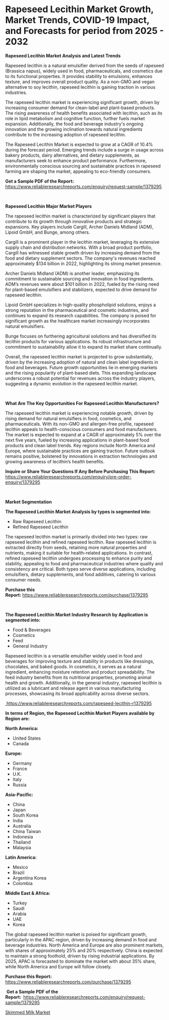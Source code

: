 <p><h1>Rapeseed Lecithin Market Growth, Market Trends, COVID-19 Impact, and Forecasts for period from 2025 - 2032</h1></p><p><strong>Rapeseed Lecithin Market Analysis and Latest Trends</strong></p>
<p><p>Rapeseed lecithin is a natural emulsifier derived from the seeds of rapeseed (Brassica napus), widely used in food, pharmaceuticals, and cosmetics due to its functional properties. It provides stability to emulsions, enhances texture, and improves overall product quality. As a non-GMO and vegan alternative to soy lecithin, rapeseed lecithin is gaining traction in various industries.</p><p>The rapeseed lecithin market is experiencing significant growth, driven by increasing consumer demand for clean-label and plant-based products. The rising awareness of health benefits associated with lecithin, such as its role in lipid metabolism and cognitive function, further fuels market expansion. Additionally, the food and beverage industry's ongoing innovation and the growing inclination towards natural ingredients contribute to the increasing adoption of rapeseed lecithin.</p><p>The Rapeseed Lecithin Market is expected to grow at a CAGR of 10.4% during the forecast period. Emerging trends include a surge in usage across bakery products, dairy alternatives, and dietary supplements, as manufacturers seek to enhance product performance. Furthermore, environmentally conscious sourcing and sustainable practices in rapeseed farming are shaping the market, appealing to eco-friendly consumers.</p></p>
<p><strong>Get a Sample PDF of the Report:&nbsp;</strong> <a href="https://www.reliableresearchreports.com/enquiry/request-sample/1379295?utm_campaign=2221&utm_medium=2&utm_source=Github&utm_content=ia&utm_term=14022025&utm_id=rapeseed-lecithin">https://www.reliableresearchreports.com/enquiry/request-sample/1379295</a></p>
<p>&nbsp;</p>
<p><strong>Rapeseed Lecithin Major Market Players</strong></p>
<p><p>The rapeseed lecithin market is characterized by significant players that contribute to its growth through innovative products and strategic expansions. Key players include Cargill, Archer Daniels Midland (ADM), Lipoid GmbH, and Bunge, among others.</p><p>Cargill is a prominent player in the lecithin market, leveraging its extensive supply chain and distribution networks. With a broad product portfolio, Cargill has witnessed stable growth driven by increasing demand from the food and dietary supplement sectors. The company's revenues reached approximately $134 billion in 2022, highlighting its strong market presence.</p><p>Archer Daniels Midland (ADM) is another leader, emphasizing its commitment to sustainable sourcing and innovation in food ingredients. ADM’s revenues were about $101 billion in 2022, fueled by the rising need for plant-based emulsifiers and stabilizers, expected to drive demand for rapeseed lecithin.</p><p>Lipoid GmbH specializes in high-quality phospholipid solutions, enjoys a strong reputation in the pharmaceutical and cosmetic industries, and continues to expand its research capabilities. The company is poised for significant growth as the healthcare market increasingly incorporates natural emulsifiers.</p><p>Bunge focuses on furthering agricultural solutions and has diversified its lecithin products for various applications. Its robust infrastructure and commitment to sustainability allow it to expand its market share continually.</p><p>Overall, the rapeseed lecithin market is projected to grow substantially, driven by the increasing adoption of natural and clean label ingredients in food and beverages. Future growth opportunities lie in emerging markets and the rising popularity of plant-based diets. This expanding landscape underscores a robust potential for revenues across the industry players, suggesting a dynamic evolution in the rapeseed lecithin market.</p></p>
<p>&nbsp;</p>
<p><strong>What Are The Key Opportunities For Rapeseed Lecithin Manufacturers?</strong></p>
<p><p>The rapeseed lecithin market is experiencing notable growth, driven by rising demand for natural emulsifiers in food, cosmetics, and pharmaceuticals. With its non-GMO and allergen-free profile, rapeseed lecithin appeals to health-conscious consumers and food manufacturers. The market is expected to expand at a CAGR of approximately 5% over the next five years, fueled by increasing applications in plant-based food products and clean label trends. Key regions include North America and Europe, where sustainable practices are gaining traction. Future outlook remains positive, bolstered by innovations in extraction technologies and growing awareness of lecithin’s health benefits.</p></p>
<p><strong>Inquire or Share Your Questions If Any Before Purchasing This Report:</strong> <a href="https://www.reliableresearchreports.com/enquiry/pre-order-enquiry/1379295?utm_campaign=2221&utm_medium=2&utm_source=Github&utm_content=ia&utm_term=14022025&utm_id=rapeseed-lecithin">https://www.reliableresearchreports.com/enquiry/pre-order-enquiry/1379295</a></p>
<p>&nbsp;</p>
<p><strong>Market Segmentation</strong></p>
<p><strong>The Rapeseed Lecithin Market Analysis by types is segmented into:</strong></p>
<p><ul><li>Raw Rapeseed Lecithin</li><li>Refined Rapeseed Lecithin</li></ul></p>
<p><p>The rapeseed lecithin market is primarily divided into two types: raw rapeseed lecithin and refined rapeseed lecithin. Raw rapeseed lecithin is extracted directly from seeds, retaining more natural properties and nutrients, making it suitable for health-related applications. In contrast, refined rapeseed lecithin undergoes processing to enhance purity and stability, appealing to food and pharmaceutical industries where quality and consistency are critical. Both types serve diverse applications, including emulsifiers, dietary supplements, and food additives, catering to various consumer needs.</p></p>
<p><strong>Purchase this Report:&nbsp;</strong><a href="https://www.reliableresearchreports.com/purchase/1379295?utm_campaign=2221&utm_medium=2&utm_source=Github&utm_content=ia&utm_term=14022025&utm_id=rapeseed-lecithin">https://www.reliableresearchreports.com/purchase/1379295</a></p>
<p>&nbsp;</p>
<p><strong>The Rapeseed Lecithin Market Industry Research by Application is segmented into:</strong></p>
<p><ul><li>Food & Beverages</li><li>Cosmetics</li><li>Feed</li><li>General Industry</li></ul></p>
<p><p>Rapeseed lecithin is a versatile emulsifier widely used in food and beverages for improving texture and stability in products like dressings, chocolates, and baked goods. In cosmetics, it serves as a natural ingredient, enhancing moisture retention and product spreadability. The feed industry benefits from its nutritional properties, promoting animal health and growth. Additionally, in the general industry, rapeseed lecithin is utilized as a lubricant and release agent in various manufacturing processes, showcasing its broad applicability across diverse sectors.</p></p>
<p><a href="https://www.reliableresearchreports.com/rapeseed-lecithin-r1379295?utm_campaign=2221&utm_medium=2&utm_source=Github&utm_content=ia&utm_term=14022025&utm_id=rapeseed-lecithin">&nbsp;https://www.reliableresearchreports.com/rapeseed-lecithin-r1379295</a></p>
<p><strong>In terms of Region, the Rapeseed Lecithin Market Players available by Region are:</strong></p>
<p>
    <p> <strong> North America: </strong>
        <ul>
            <li>United States</li>
            <li>Canada</li>
        </ul>
        </p> 
    <p> <strong> Europe: </strong>
        <ul>
            <li>Germany</li>
            <li>France</li>
            <li>U.K.</li>
            <li>Italy</li>
            <li>Russia</li>
        </ul>
        </p> 
    <p> <strong> Asia-Pacific: </strong>
        <ul>
            <li>China</li>
            <li>Japan</li>
            <li>South Korea</li>
            <li>India</li>
            <li>Australia</li>
            <li>China Taiwan</li>
            <li>Indonesia</li>
            <li>Thailand</li>
            <li>Malaysia</li>
        </ul>
        </p> 
    <p> <strong> Latin America: </strong>
        <ul>
            <li>Mexico</li>
            <li>Brazil</li>
            <li>Argentina Korea</li>
            <li>Colombia</li>
        </ul>
        </p> 
    <p> <strong> Middle East & Africa: </strong>
        <ul>
            <li>Turkey</li>
            <li>Saudi</li>
            <li>Arabia</li>
            <li>UAE</li>
            <li>Korea</li>
        </ul>
    </p>
    </p>
<p><p>The global rapeseed lecithin market is poised for significant growth, particularly in the APAC region, driven by increasing demand in food and beverage industries. North America and Europe are also prominent markets, with shares of approximately 25% and 20% respectively. China is expected to maintain a strong foothold, driven by rising industrial applications. By 2025, APAC is forecasted to dominate the market with about 35% share, while North America and Europe will follow closely.</p></p>
<p><strong>Purchase this Report: </strong><a href="https://www.reliableresearchreports.com/purchase/1379295?utm_campaign=2221&utm_medium=2&utm_source=Github&utm_content=ia&utm_term=14022025&utm_id=rapeseed-lecithin">https://www.reliableresearchreports.com/purchase/1379295</a></p>
<p>&nbsp;<strong>Get a Sample PDF of the Report:&nbsp;&nbsp;</strong><a href="https://www.reliableresearchreports.com/enquiry/request-sample/1379295?utm_campaign=2221&utm_medium=2&utm_source=Github&utm_content=ia&utm_term=14022025&utm_id=rapeseed-lecithin">https://www.reliableresearchreports.com/enquiry/request-sample/1379295</a></p>
<p><strong></strong></p>
<p><p><a href="https://github.com/klindsey95/Market-Research-Report-List-1/blob/main/skimmed-milk-market.md?utm_campaign=2221&utm_medium=2&utm_source=Github&utm_content=ia&utm_term=14022025&utm_id=rapeseed-lecithin">Skimmed Milk Market</a></p></p>